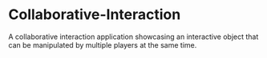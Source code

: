 # Collaborative-Interaction

A collaborative interaction application showcasing an interactive object that can be manipulated by multiple players at the same time.
